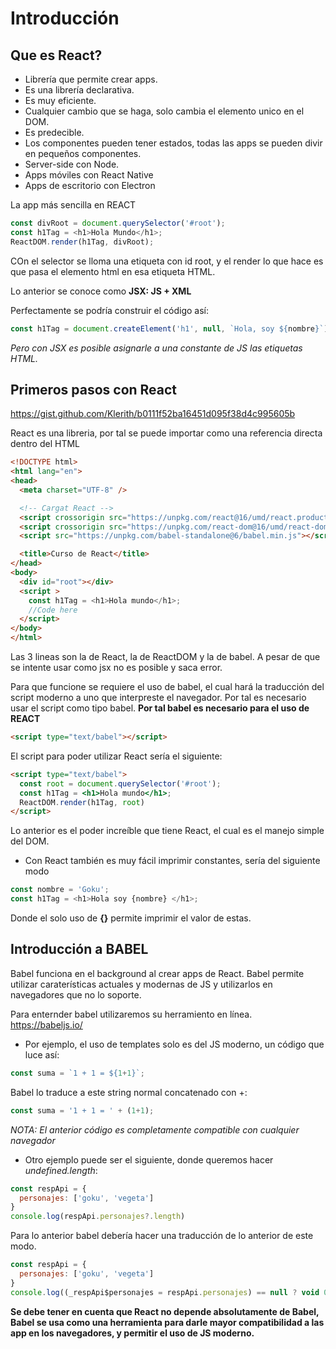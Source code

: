 # Introducción

## Que es React?
- Librería que permite crear apps.
- Es una librería declarativa.
- Es muy eficiente.
- Cualquier cambio que se haga, solo cambia el elemento unico en el DOM.
- Es predecible.
- Los componentes pueden tener estados, todas las apps se pueden divir en pequeños componentes.
- Server-side con Node.
- Apps móviles con React Native
- Apps de escritorio con Electron

La app más sencilla en REACT
```js
const divRoot = document.querySelector('#root');
const h1Tag = <h1>Hola Mundo</h1>;
ReactDOM.render(h1Tag, divRoot);
```
COn el selector se lloma una etiqueta con id root, y el render lo que hace es que pasa el elemento html en esa etiqueta HTML.

Lo anterior se conoce como **JSX: JS + XML**

Perfectamente se podría construir el código así:
```js
const h1Tag = document.createElement('h1', null, `Hola, soy ${nombre}`);
```

*Pero con JSX es posible asignarle a una constante de JS las etiquetas HTML.*


## Primeros pasos con React
https://gist.github.com/Klerith/b0111f52ba16451d095f38d4c995605b

React es una libreria, por tal se puede importar como una referencia directa dentro del HTML

```html
<!DOCTYPE html>
<html lang="en">
<head>
  <meta charset="UTF-8" />

  <!-- Cargat React -->
  <script crossorigin src="https://unpkg.com/react@16/umd/react.production.min.js"></script>
  <script crossorigin src="https://unpkg.com/react-dom@16/umd/react-dom.production.min.js"></script>
  <script src="https://unpkg.com/babel-standalone@6/babel.min.js"></script>

  <title>Curso de React</title>
</head>
<body>
  <div id="root"></div>
  <script >
    const h1Tag = <h1>Hola mundo</h1>;
    //Code here
  </script>
</body>
</html>
```
Las 3 lineas son la de React, la de ReactDOM y la de babel. A pesar de que se intente usar como jsx no es posible y saca error. 

Para que funcione se requiere el uso de babel, el cual hará la traducción del script moderno a uno que interpreste el navegador. Por tal es necesario usar el script como tipo babel. **Por tal babel es necesario para el uso de REACT**
```html
<script type="text/babel"></script>
```

El script para poder utilizar React sería el siguiente:
```html
<script type="text/babel">
  const root = document.querySelector('#root');
  const h1Tag = <h1>Hola mundo</h1>;
  ReactDOM.render(h1Tag, root)
</script>
```
Lo anterior es el poder increíble que tiene React, el cual es el manejo simple del DOM.

- Con React también es muy fácil imprimir constantes, sería del siguiente modo
```js
const nombre = 'Goku';
const h1Tag = <h1>Hola soy {nombre} </h1>;
```
Donde el solo uso de **{}** permite imprimir el valor de estas.


## Introducción a BABEL
Babel funciona en el background al crear apps de React. Babel permite utilizar caraterísticas actuales y modernas de JS y utilizarlos en navegadores que no lo soporte.

Para enternder babel utilizaremos su herramiento en línea. https://babeljs.io/

- Por ejemplo, el uso de templates solo es del JS moderno, un código que luce así:
```js
const suma = `1 + 1 = ${1+1}`;
```

Babel lo traduce a este string normal concatenado con +:
```js
const suma = '1 + 1 = ' + (1+1);
```
*NOTA: El anterior código es completamente compatible con cualquier navegador*

- Otro ejemplo puede ser el siguiente, donde queremos hacer *undefined.length*:
```js
const respApi = {
  personajes: ['goku', 'vegeta'] 
}
console.log(respApi.personajes?.length)
```
Para lo anterior babel debería hacer una traducción de lo anterior de este modo.
```js
const respApi = {
  personajes: ['goku', 'vegeta'] 
}
console.log((_respApi$personajes = respApi.personajes) == null ? void 0 : _respApi$personajes)
```

**Se debe tener en cuenta que React no depende absolutamente de Babel, Babel se usa como una herramienta para darle mayor compatibilidad a las app en los navegadores, y permitir el uso de JS moderno.**

